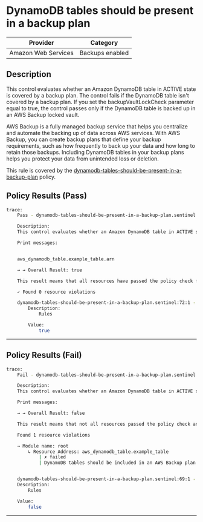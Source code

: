# DynamoDB tables should be present in a backup plan

| Provider            | Category             |
| ------------------- | -------------------- |
| Amazon Web Services | Backups enabled      |

## Description

This control evaluates whether an Amazon DynamoDB table in ACTIVE state is covered by a backup plan. The control fails if the DynamoDB table isn't covered by a backup plan. If you set the backupVaultLockCheck parameter equal to true, the control passes only if the DynamoDB table is backed up in an AWS Backup locked vault.

AWS Backup is a fully managed backup service that helps you centralize and automate the backing up of data across AWS services. With AWS Backup, you can create backup plans that define your backup requirements, such as how frequently to back up your data and how long to retain those backups. Including DynamoDB tables in your backup plans helps you protect your data from unintended loss or deletion.


This rule is covered by the [dynamodb-tables-should-be-present-in-a-backup-plan](https://github.com/hashicorp/policy-library-NIST-Policy-Set-for-AWS-Terraform/blob/main/policies/dynamodb/dynamodb-tables-should-be-present-in-a-backup-plan.sentinel) policy.

## Policy Results (Pass)
```bash
trace:
    Pass - dynamodb-tables-should-be-present-in-a-backup-plan.sentinel

    Description:
    This control evaluates whether an Amazon DynamoDB table in ACTIVE state is covered by a backup plan

    Print messages:


    aws_dynamodb_table.example_table.arn

    → → Overall Result: true

    This result means that all resources have passed the policy check for the policy dynamodb-tables-should-be-present-in-a-backup-plan.

    ✓ Found 0 resource violations

    dynamodb-tables-should-be-present-in-a-backup-plan.sentinel:72:1 - Rule "main"
        Description:
            Rules

        Value:
            true
```

---

## Policy Results (Fail)
```bash
trace:
    Fail - dynamodb-tables-should-be-present-in-a-backup-plan.sentinel

    Description:
    This control evaluates whether an Amazon DynamoDB table in ACTIVE state is covered by a backup plan

    Print messages:

    → → Overall Result: false

    This result means that not all resources passed the policy check and the protected behavior is not allowed for the policy dynamodb-tables-should-be-present-in-a-backup-plan.

    Found 1 resource violations

    → Module name: root
        ↳ Resource Address: aws_dynamodb_table.example_table
            | ✗ failed
            | DynamoDB tables should be included in an AWS Backup plan for data protection.


    dynamodb-tables-should-be-present-in-a-backup-plan.sentinel:69:1 - Rule "main"
    Description:
        Rules

    Value:
        false
```

---